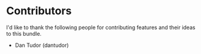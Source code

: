 Contributors
============

I'd like to thank the following people for contributing features and their 
ideas to this bundle.

 - Dan Tudor (dantudor)
